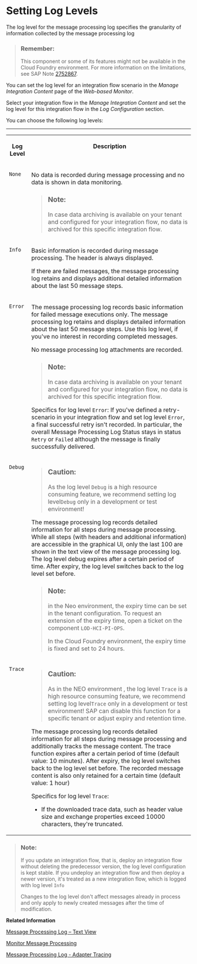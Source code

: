 <!-- loio4e6d3fc3f34544f6ac5289268b653ad1 -->

# Setting Log Levels

The log level for the message processing log specifies the granularity of information collected by the message processing log

> ### Remember:  
> This component or some of its features might not be available in the Cloud Foundry environment. For more information on the limitations, see SAP Note [2752867](https://me.sap.com/notes/2752867).

You can set the log level for an integration flow scenario in the *Manage Integration Content* page of the *Web-based Monitor*.

Select your integration flow in the *Manage Integration Content* and set the log level for this integration flow in the *Log Configuration* section.

You can choose the following log levels:

****


<table>
<tr>
<th valign="top">

Log Level

</th>
<th valign="top">

Description

</th>
</tr>
<tr>
<td valign="top">

`None`

</td>
<td valign="top">

No data is recorded during message processing and no data is shown in data monitoring.

> ### Note:  
> In case data archiving is available on your tenant and configured for your integration flow, no data is archived for this specific integration flow.



</td>
</tr>
<tr>
<td valign="top">

`Info`

</td>
<td valign="top">

Basic information is recorded during message processing. The header is always displayed.

If there are failed messages, the message processing log retains and displays additional detailed information about the last 50 message steps.

</td>
</tr>
<tr>
<td valign="top">

`Error`

</td>
<td valign="top">

The message processing log records basic information for failed message executions only. The message processing log retains and displays detailed information about the last 50 message steps. Use this log level, if you've no interest in recording completed messages.

No message processing log attachments are recorded.

> ### Note:  
> In case data archiving is available on your tenant and configured for your integration flow, no data is archived for this specific integration flow.

Specifics for log level `Error`: If you've defined a retry-scenario in your integration flow and set log level `Error`, a final successful retry isn't recorded. In particular, the overall Message Processing Log Status stays in status `Retry` or `Failed` although the message is finally successfully delivered.

</td>
</tr>
<tr>
<td valign="top">

`Debug`

</td>
<td valign="top">

> ### Caution:  
> As the log level `Debug` is a high resource consuming feature, we recommend setting log level`Debug` only in a development or test environment!

The message processing log records detailed information for all steps during message processing. While all steps \(with headers and additional information\) are accessible in the graphical UI, only the last 100 are shown in the text view of the message processing log. The log level debug expires after a certain period of time. After expiry, the log level switches back to the log level set before.

> ### Note:  
> in the Neo environment, the expiry time can be set in the tenant configuration. To request an extension of the expiry time, open a ticket on the component `LOD-HCI-PI-OPS`.
> 
> In the Cloud Foundry environment, the expiry time is fixed and set to 24 hours.



</td>
</tr>
<tr>
<td valign="top">

`Trace`

</td>
<td valign="top">

> ### Caution:  
> As in the NEO environment , the log level `Trace` is a high resource consuming feature, we recommend setting log level`Trace` only in a development or test environment! SAP can disable this function for a specific tenant or adjust expiry and retention time.

The message processing log records detailed information for all steps during message processing and additionally tracks the message content. The trace function expires after a certain period of time \(default value: 10 minutes\). After expiry, the log level switches back to the log level set before. The recorded message content is also only retained for a certain time \(default value: 1 hour\)

Specifics for log level `Trace`:

-   If the downloaded trace data, such as header value size and exchange properties exceed 10000 characters, they're truncated.



</td>
</tr>
</table>

> ### Note:  
> If you update an integration flow, that is, deploy an integration flow without deleting the predecessor version, the log level configuration is kept stable. If you undeploy an integration flow and then deploy a newer version, it's treated as a new integration flow, which is logged with log level `Info` 
> 
> Changes to the log level don't affect messages already in process and only apply to newly created messages after the time of modification.

**Related Information**  


[Message Processing Log – Text View](message-processing-log-text-view-718309a.md "The message processing log displays structured information on the processing of a message.")

[Monitor Message Processing](monitor-message-processing-314df3f.md "The message monitor provides an overview of the messages processed on a tenant and allows you to display the details for individual messages.")

[Message Processing Log - Adapter Tracing](message-processing-log-adapter-tracing-a9db4ea.md "The adapter tracing is part of the regular tracing feature and the payloads are recorded if you have set the log level to Trace.")

